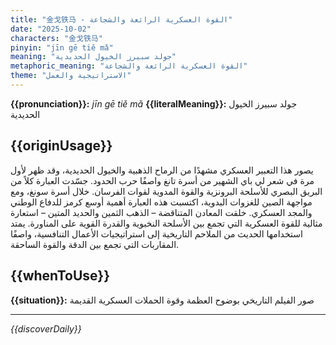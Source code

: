```yaml
---
title: "金戈铁马 - القوة العسكرية الرائعة والشجاعة"
date: "2025-10-02"
characters: "金戈铁马"
pinyin: "jīn gē tiě mǎ"
meaning: "جولد سبيرز الخيول الحديدية"
metaphoric_meaning: "القوة العسكرية الرائعة والشجاعة"
theme: "الاستراتيجية والعمل"
---
```


**{{pronunciation}}:** *jīn gē tiě mǎ*
**{{literalMeaning}}:** جولد سبيرز الخيول الحديدية

## {{originUsage}}

يصور هذا التعبير العسكري مشهدًا من الرماح الذهبية والخيول الحديدية، وقد ظهر لأول مرة في شعر لي باي الشهير من أسرة تانغ واصفًا حرب الحدود. جسّدت العبارة كلاً من البريق البصري للأسلحة البرونزية والقوة المدوية لقوات الفرسان. خلال أسرة سونغ، ومع مواجهة الصين للغزوات البدوية، اكتسبت هذه العبارة أهمية أوسع كرمز للدفاع الوطني والمجد العسكري. خلقت المعادن المتناقضة – الذهب الثمين والحديد المتين – استعارة مثالية للقوة العسكرية التي تجمع بين الأسلحة النخبوية والقدرة القوية على المناورة. يمتد استخدامها الحديث من الملاحم التاريخية إلى استراتيجيات الأعمال التنافسية، واصفًا المقاربات التي تجمع بين الدقة والقوة الساحقة.

## {{whenToUse}}

**{{situation}}:** صور الفيلم التاريخي بوضوح العظمة وقوة الحملات العسكرية القديمة

---

*{{discoverDaily}}*
